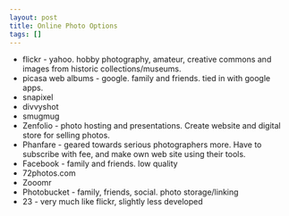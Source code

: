 ```yaml
---
layout: post
title: Online Photo Options
tags: []
---
```

 - flickr - yahoo. hobby photography, amateur, creative commons and images from historic collections/museums.
 - picasa web albums - google. family and friends. tied in with google apps. 
 - snapixel
 - divvyshot
 - smugmug
 - Zenfolio - photo hosting and presentations. Create website and digital store for selling photos.
 - Phanfare - geared towards serious photographers more. Have to subscribe with fee, and make own web site using their tools.
 - Facebook - family and friends. low quality
 - 72photos.com
 - Zooomr
 - Photobucket - family, friends, social. photo storage/linking
 - 23 - very much like flickr, slightly less developed
